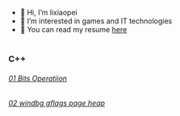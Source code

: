 - 👋 Hi, I’m lixiaopei
- 👀 I’m interested in games and IT technologies
- 🌱 You can read my resume [here](https://lixiaopei.github.io/lixiaopei)<br><br>


### C++
###### [01 Bits Operatiion](https://github.com/lixiaopei/lixiaopei/blob/gh-pages/cplusplus/01_BITS_OPERATION)
###### [02 windbg gflags page heap](https://github.com/lixiaopei/lixiaopei/blob/gh-pages/cplusplus/02_gflags_page_heap)
